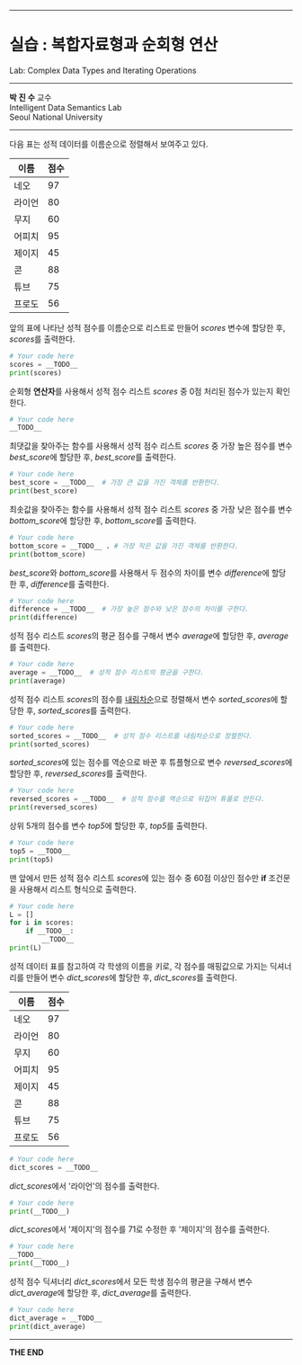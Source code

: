 ***
실습 : 복합자료형과 순회형 연산
===

Lab: Complex Data Types and Iterating Operations

***
**박 진 수** 교수    
Intelligent Data Semantics Lab  
Seoul National University
***

다음 표는 성적 데이터를 이름순으로 정렬해서 보여주고 있다.

|이름|점수|
|-|-|
|네오|97|
|라이언|80|
|무지|60|
|어피치|95|
|제이지|45| 
|콘|88|
|튜브|75|
|프로도|56|

앞의 표에 나타난 성적 점수를 이름순으로 리스트로 만들어 *scores* 변수에 할당한 후, *scores*를 출력한다.


```python
# Your code here
scores = __TODO__
print(scores)
```

순회형 **연산자**를 사용해서 성적 점수 리스트 *scores* 중 0점 처리된 점수가 있는지 확인한다.


```python
# Your code here
__TODO__
```

최댓값을 찾아주는 함수를 사용해서 성적 점수 리스트 *scores* 중 가장 높은 점수를 변수*best_score*에 할당한 후, *best_score*를 출력한다.


```python
# Your code here
best_score = __TODO__  # 가장 큰 값을 가진 객체를 반환한다.
print(best_score)
```

최솟값을 찾아주는 함수를 사용해서 성적 점수 리스트 *scores* 중 가장 낮은 점수를 변수 *bottom_score*에 할당한 후, *bottom_score*를 출력한다.


```python
# Your code here
bottom_score = __TODO__ . # 가장 작은 값을 가진 객체를 반환한다.
print(bottom_score)
```

*best_score*와  *bottom_score*를 사용해서 두 점수의 차이를 변수 *difference*에 할당한 후, *difference*를 출력한다.


```python
# Your code here
difference = __TODO__  # 가장 높은 점수와 낮은 점수의 차이를 구한다.
print(difference)
```

성적 점수 리스트 *scores*의 평균 점수를 구해서 변수 *average*에 할당한 후, *average*를 출력한다.


```python
# Your code here
average = __TODO__  # 성적 점수 리스트의 평균을 구한다.
print(average)
```

성적 점수 리스트 *scores*의 점수를 <u>내림차순</u>으로 정렬해서 변수 *sorted_scores*에 할당한 후, *sorted_scores*를 출력한다.


```python
# Your code here
sorted_scores = __TODO__  # 성적 점수 리스트를 내림차순으로 정렬한다.
print(sorted_scores)
```

*sorted_scores*에 있는 점수를 역순으로 바꾼 후 튜플형으로 변수 *reversed_scores*에 할당한 후, *reversed_scores*를 출력한다.


```python
# Your code here
reversed_scores = __TODO__  # 성적 점수를 역순으로 뒤집어 튜플로 만든다.
print(reversed_scores)
```

상위 5개의 점수를 변수 *top5*에 할당한 후, *top5*를 출력한다.


```python
# Your code here
top5 = __TODO__
print(top5)
```

맨 앞에서 만든 성적 점수 리스트 *scores*에 있는 점수 중 60점 이상인 점수만 **if** 조건문을 사용해서 리스트 형식으로 출력한다.


```python
# Your code here
L = []  
for i in scores:  
    if __TODO__:  
        __TODO__
print(L)  
```

성적 데이터 표를 참고하여 각 학생의 이름을 키로, 각 점수를 매핑값으로 가지는 딕셔너리를 만들어 변수 *dict_scores*에 할당한 후, *dict_scores*를 출력한다.


|이름|점수|
|-|-|
|네오|97|
|라이언|80|
|무지|60|
|어피치|95|
|제이지|45| 
|콘|88|
|튜브|75|
|프로도|56|


```python
# Your code here
dict_scores = __TODO__
```

*dict_scores*에서 '라이언'의 점수를 출력한다.


```python
# Your code here
print(__TODO__)  
```

*dict_scores*에서 '제이지'의 점수를 71로 수정한 후 '제이지'의 점수를 출력한다.


```python
# Your code here
__TODO__
print(__TODO__)
```

성적 점수 딕셔너리 *dict_scores*에서 모든 학생 점수의 평균을 구해서 변수 *dict_average*에 할당한 후, *dict_average*를 출력한다.


```python
# Your code here
dict_average = __TODO__
print(dict_average)
```
---
**THE END**